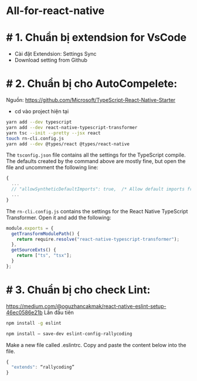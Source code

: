# All-for-react-native

# #  1. Chuẩn bị extendsion for VsCode
- Cài đặt Extendsion: Settings Sync 
- Download setting from Github

# #  2. Chuẩn bị cho AutoCompelete:
Nguồn: https://github.com/Microsoft/TypeScript-React-Native-Starter
- cd vào project hiện tại
```sh
yarn add --dev typescript
yarn add --dev react-native-typescript-transformer
yarn tsc --init --pretty --jsx react
touch rn-cli.config.js
yarn add --dev @types/react @types/react-native
```

The `tsconfig.json` file contains all the settings for the TypeScript compile.
The defaults created by the command above are mostly fine, but open the file and uncomment the following line:

```js
{
  ...
  // "allowSyntheticDefaultImports": true,  /* Allow default imports from modules with no default export. This does not affect code emit, just typechecking. */
  ...
}
```

The `rn-cli.config.js` contains the settings for the React Native TypeScript Transformer.
Open it and add the following:

```js
module.exports = {
  getTransformModulePath() {
    return require.resolve("react-native-typescript-transformer");
  },
  getSourceExts() {
    return ["ts", "tsx"];
  }
};
```
# #  3. Chuẩn bị cho check Lint:
https://medium.com/@oguzhancakmak/react-native-eslint-setup-46ec0586e21b
Lần đầu tiên

```sh
npm install -g eslint
```

```sh
npm install — save-dev eslint-config-rallycoding
```

Make a new file called .eslintrc. Copy and paste the content below into the file.
```js
{
  "extends": “rallycoding”
}
```
